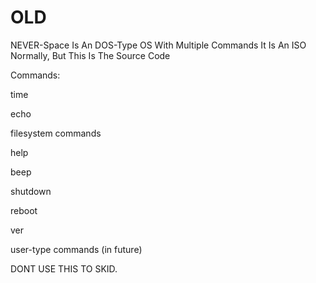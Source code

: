 # OLD

NEVER-Space Is An DOS-Type OS With Multiple Commands
It Is An ISO Normally, But This Is The Source Code

Commands:

time

echo

filesystem commands

help

beep

shutdown

reboot

ver

user-type commands (in future)


DONT USE THIS TO SKID.
